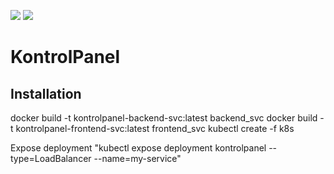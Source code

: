 ![](https://github.com/MartenSies/KontrolPanel/workflows/Backend%20Service%20CI/badge.svg)
![](https://github.com/MartenSies/KontrolPanel/workflows/Frontend%20Service%20CI/badge.svg)

# KontrolPanel

## Installation
docker build -t kontrolpanel-backend-svc:latest backend_svc
docker build -t kontrolpanel-frontend-svc:latest frontend_svc
kubectl create -f k8s


Expose deployment
"kubectl expose deployment kontrolpanel --type=LoadBalancer --name=my-service"
